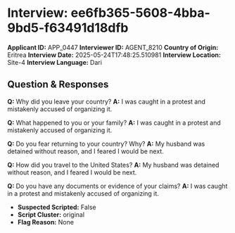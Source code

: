 # Interview: ee6fb365-5608-4bba-9bd5-f63491d18dfb
**Applicant ID:** APP_0447
**Interviewer ID:** AGENT_8210
**Country of Origin:** Eritrea
**Interview Date:** 2025-05-24T17:48:25.510981
**Interview Location:** Site-4
**Interview Language:** Dari

## Question & Responses

**Q:** Why did you leave your country?
**A:** I was caught in a protest and mistakenly accused of organizing it.

**Q:** What happened to you or your family?
**A:** I was caught in a protest and mistakenly accused of organizing it.

**Q:** Do you fear returning to your country? Why?
**A:** My husband was detained without reason, and I feared I would be next.

**Q:** How did you travel to the United States?
**A:** My husband was detained without reason, and I feared I would be next.

**Q:** Do you have any documents or evidence of your claims?
**A:** I was caught in a protest and mistakenly accused of organizing it.

- **Suspected Scripted:** False
- **Script Cluster:** original
- **Flag Reason:** None